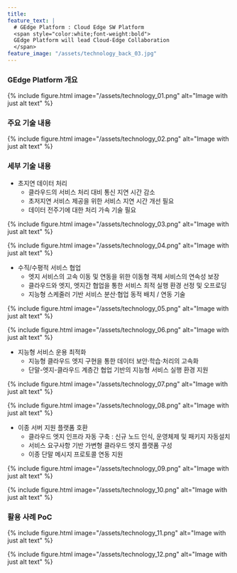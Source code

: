```yaml
---
title:  
feature_text: |  
  # GEdge Platform : Cloud Edge SW Platform  
  <span style="color:white;font-weight:bold">
  GEdge Platform will lead Cloud-Edge Collaboration
  </span> 
feature_image: "/assets/technology_back_03.jpg"
---
```

### GEdge Platform 개요

{% include figure.html image="/assets/technology_01.png" alt="Image with just alt text" %}


### 주요 기술 내용

{% include figure.html image="/assets/technology_02.png" alt="Image with just alt text" %}

### 세부 기술 내용
+	초지연 데이터 처리
    +	클라우드의 서비스 처리 대비 통신 지연 시간 감소
    + 초저지연 서비스 제공을 위한 서비스 지연 시간 개선 필요
    + 데이터 전주기에 대한 처리 가속 기술 필요

{% include figure.html image="/assets/technology_03.png" alt="Image with just alt text" %}

{% include figure.html image="/assets/technology_04.png" alt="Image with just alt text" %}

+	수직/수평적 서비스 협업 
    +	엣지 서비스의 고속 이동 및 연동을 위한 이동형 객체 서비스의 연속성 보장
    + 클라우드와 엣지, 엣지간 협업을 통한 서비스 최적 실행 환경 선정 및 오프로딩
    + 지능형 스케줄러 기반 서비스 분산·협업 동적 배치 / 연동 기술

{% include figure.html image="/assets/technology_05.png" alt="Image with just alt text" %}

{% include figure.html image="/assets/technology_06.png" alt="Image with just alt text" %}

+	지능형 서비스 운용 최적화 
    +	지능형 클라우드 엣지 구현을 통한 데이터 보안·학습·처리의 고속화
    + 단말-엣지-클라우드 계층간 협업 기반의 지능형 서비스 실행 환경 지원

{% include figure.html image="/assets/technology_07.png" alt="Image with just alt text" %}

{% include figure.html image="/assets/technology_08.png" alt="Image with just alt text" %}

+	이종 서버 지원 플랫폼 호환
    +	클라우드 엣지 인프라 자동 구축 : 신규 노드 인식, 운영체제 및 패키지 자동설치
    + 서비스 요구사항 기반 가변형 클라우드 엣지 플랫폼 구성
    + 이종 단말 메시지 프로토콜 연동 지원

{% include figure.html image="/assets/technology_09.png" alt="Image with just alt text" %}

{% include figure.html image="/assets/technology_10.png" alt="Image with just alt text" %}

### 활용 사례 PoC

{% include figure.html image="/assets/technology_11.png" alt="Image with just alt text" %}

{% include figure.html image="/assets/technology_12.png" alt="Image with just alt text" %}
